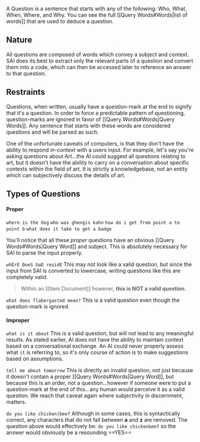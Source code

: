 A Question is a sentence that starts with any of the following: Who, What, When, Where, and Why. You can see the full [[Query Words#Words|list of words]] that are used to deduce a question.

## Nature
All questions are composed of words which convey a subject and context. SAI does its best to extract only the relevant parts of a question and convert them into a code, which can then be accessed later to reference an answer to that question.

## Restraints
Questions, when written, usually have a question-mark at the end to signify that it's a question. In order to force a predictable pattern of questioning, question-marks are ignored in favor of [[Query Words#Words|Query Words]]. Any sentence that starts with these words are considered questions and will be parsed as such.

One of the unfortunate caveats of computers, is that they don't have the ability to respond *in-context* with a users input. For example, let's say you're asking questions about Art...the AI could suggest all questions relating to art, but it doesn't have the ability to carry on a conversation about specific contexts within the field of art. It is strictly a knowledgebase, not an entity which can subjectively discuss the details of art.

## Types of Questions
#### Proper
`where is the dog`
`who was ghengis kahn`
`how do i get from point a to point b`
`what does it take to get a badge`

You'll notice that all these *proper* questions have an obvious [[Query Words#Words|Query Word]] and subject. This is absolutely necessary for SAI to parse the input properly.

`whErE DoeS GoD residE`
This may not look like a valid question, but since the input from SAI is converted to lowercase, writing questions like this are completely valid. 

> Within an [[Item Document]] however, **this is NOT a valid question**.

`what does flabergasted mean?`
This is a valid question even though the question-mark is ignored.

#### Improper
`what is it about`
This is a valid question, but will not lead to any meaningful results. As stated earlier, AI does not have the ability to maintain context based on a conversational exchange. An AI could never properly assess what `it` is referring to, so it's only course of action is to make suggestions based on assumptions.

`tell me about tomorrow`
This is directly an invalid question, not just because it doesn't contain a proper [[Query Words#Words|Query Word]], but because this is an order, not a question...however if someone were to put a question-mark at the end of this...any human would perceive it as a valid question. We reach that caveat again where subjectivity in discernment, matters.

`do you like chicken|beef`
Although in some cases, this is syntactically correct, any characters that do not fall between **a** and **z** are removed. The question above would effectively be: `do you like chickenbeef` so the answer would obviously be a resounding ==YES==